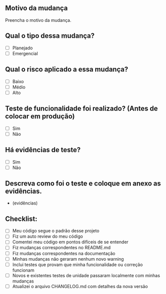 ## Motivo da mudança

Preencha o motivo da mudança.

## Qual o tipo dessa mudança?

- [ ] Planejado
- [ ] Emergencial

## Qual o risco aplicado a essa mudança?

- [ ] Baixo
- [ ] Médio
- [ ] Alto

## Teste de funcionalidade foi realizado? (Antes de colocar em produção)

- [ ] Sim
- [ ] Não

## Há evidências de teste?

- [ ] Sim
- [ ] Não

## Descreva como foi o teste e coloque em anexo as evidências.

- (evidências)

## Checklist:

- [ ] Meu código segue o padrão desse projeto
- [ ] Fiz um auto review do meu código
- [ ] Comentei meu código em pontos difíceis de se entender
- [ ] Fiz mudanças correspondentes no README.md
- [ ] Fiz mudanças correspondentes na documentação
- [ ] Minhas mudanças não geraram nenhum novo warning
- [ ] Inclui testes que provam que minha funcionalidade ou correção funcionam
- [ ] Novos e existentes testes de unidade passaram localmente com minhas mudanças
- [ ] Atualizei o arquivo CHANGELOG.md com detalhes da nova versão